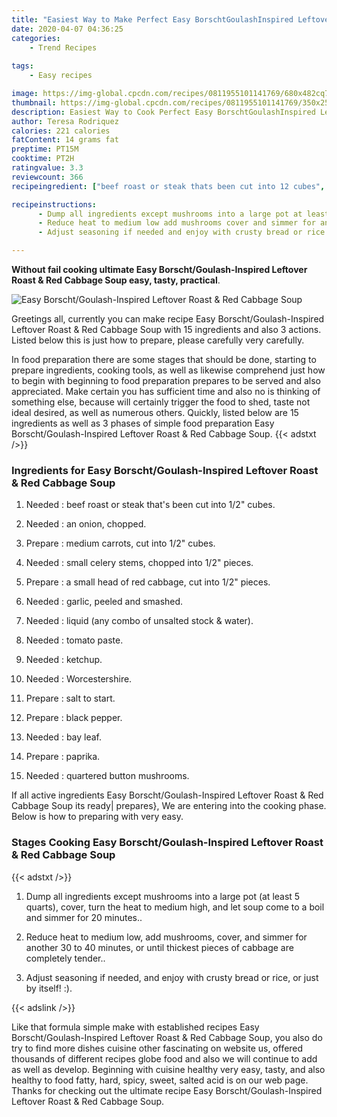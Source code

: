 ```yaml
---
title: "Easiest Way to Make Perfect Easy BorschtGoulashInspired Leftover Roast  Red Cabbage Soup"
date: 2020-04-07 04:36:25
categories:
    - Trend Recipes
    
tags:
    - Easy recipes

image: https://img-global.cpcdn.com/recipes/0811955101141769/680x482cq70/easy-borschtgoulash-inspired-leftover-roast-red-cabbage-soup-recipe-main-photo.jpg
thumbnail: https://img-global.cpcdn.com/recipes/0811955101141769/350x250cq70/easy-borschtgoulash-inspired-leftover-roast-red-cabbage-soup-recipe-main-photo.jpg
description: Easiest Way to Cook Perfect Easy BorschtGoulashInspired Leftover Roast  Red Cabbage Soup with 15 ingredients and 3 stages of easy cooking.
author: Teresa Rodriquez
calories: 221 calories
fatContent: 14 grams fat
preptime: PT15M
cooktime: PT2H
ratingvalue: 3.3
reviewcount: 366
recipeingredient: ["beef roast or steak thats been cut into 12 cubes", "an onion chopped", "medium carrots cut into 12 cubes", "small celery stems chopped into 12 pieces", "a small head of red cabbage cut into 12 pieces", "garlic peeled and smashed", "liquid any combo of unsalted stock  water", "tomato paste", "ketchup", "Worcestershire", "salt to start", "black pepper", "bay leaf", "paprika", "quartered button mushrooms"]

recipeinstructions: 
      - Dump all ingredients except mushrooms into a large pot at least 5 quarts cover turn the heat to medium high and let soup come to a boil and simmer for 20 minutes 
      - Reduce heat to medium low add mushrooms cover and simmer for another 30 to 40 minutes or until thickest pieces of cabbage are completely tender 
      - Adjust seasoning if needed and enjoy with crusty bread or rice or just by itself 

---
```




**Without fail cooking ultimate Easy Borscht/Goulash-Inspired Leftover Roast &amp; Red Cabbage Soup easy, tasty, practical**. 


![Easy Borscht/Goulash-Inspired Leftover Roast &amp; Red Cabbage Soup](https://img-global.cpcdn.com/recipes/0811955101141769/680x482cq70/easy-borschtgoulash-inspired-leftover-roast-red-cabbage-soup-recipe-main-photo.jpg "Easy Borscht/Goulash-Inspired Leftover Roast &amp; Red Cabbage Soup")




Greetings all, currently you can make recipe Easy Borscht/Goulash-Inspired Leftover Roast &amp; Red Cabbage Soup with 15 ingredients and also 3 actions. Listed below this is just how to prepare, please carefully very carefully.

In food preparation there are some stages that should be done, starting to prepare ingredients, cooking tools, as well as likewise comprehend just how to begin with beginning to food preparation prepares to be served and also appreciated. Make certain you has sufficient time and also no is thinking of something else, because will certainly trigger the food to shed, taste not ideal desired, as well as numerous others. Quickly, listed below are 15 ingredients as well as 3 phases of simple food preparation Easy Borscht/Goulash-Inspired Leftover Roast &amp; Red Cabbage Soup.
{{< adstxt />}}

### Ingredients for Easy Borscht/Goulash-Inspired Leftover Roast &amp; Red Cabbage Soup


1. Needed  : beef roast or steak that&#39;s been cut into 1/2&#34; cubes.

1. Needed  : an onion, chopped.

1. Prepare  : medium carrots, cut into 1/2&#34; cubes.

1. Needed  : small celery stems, chopped into 1/2&#34; pieces.

1. Prepare  : a small head of red cabbage, cut into 1/2&#34; pieces.

1. Needed  : garlic, peeled and smashed.

1. Needed  : liquid (any combo of unsalted stock &amp; water).

1. Needed  : tomato paste.

1. Needed  : ketchup.

1. Needed  : Worcestershire.

1. Prepare  : salt to start.

1. Prepare  : black pepper.

1. Needed  : bay leaf.

1. Prepare  : paprika.

1. Needed  : quartered button mushrooms.



If all active ingredients Easy Borscht/Goulash-Inspired Leftover Roast &amp; Red Cabbage Soup its ready| prepares}, We are entering into the cooking phase. Below is how to preparing with very easy.

### Stages Cooking Easy Borscht/Goulash-Inspired Leftover Roast &amp; Red Cabbage Soup

{{< adstxt />}}


1. Dump all ingredients except mushrooms into a large pot (at least 5 quarts), cover, turn the heat to medium high, and let soup come to a boil and simmer for 20 minutes..



1. Reduce heat to medium low, add mushrooms, cover, and simmer for another 30 to 40 minutes, or until thickest pieces of cabbage are completely tender..



1. Adjust seasoning if needed, and enjoy with crusty bread or rice, or just by itself! :).





{{< adslink />}}

Like that formula simple make with established recipes Easy Borscht/Goulash-Inspired Leftover Roast &amp; Red Cabbage Soup, you also do try to find more dishes cuisine other fascinating on website us, offered thousands of different recipes globe food and also we will continue to add as well as develop. Beginning with cuisine healthy very easy, tasty, and also healthy to food fatty, hard, spicy, sweet, salted acid is on our web page. Thanks for checking out the ultimate recipe Easy Borscht/Goulash-Inspired Leftover Roast &amp; Red Cabbage Soup.
